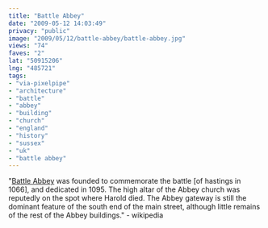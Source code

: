 ```yaml
---
title: "Battle Abbey"
date: "2009-05-12 14:03:49"
privacy: "public"
image: "2009/05/12/battle-abbey/battle-abbey.jpg"
views: "74"
faves: "2"
lat: "50915206"
lng: "485721"
tags:
- "via-pixelpipe"
- "architecture"
- "battle"
- "abbey"
- "building"
- "church"
- "england"
- "history"
- "sussex"
- "uk"
- "battle abbey"
---
```

&quot;<a href="http://en.wikipedia.org/wiki/Battle_Abbey">Battle Abbey</a> was founded to commemorate the battle [of hastings in 1066], and dedicated in 1095. The high altar of the Abbey church was reputedly on the spot where Harold died. The Abbey gateway is still the dominant feature of the south end of the main street, although little remains of the rest of the Abbey buildings.&quot; - wikipedia<a href="/photos/2009/05/12/battle-abbey"></a>
